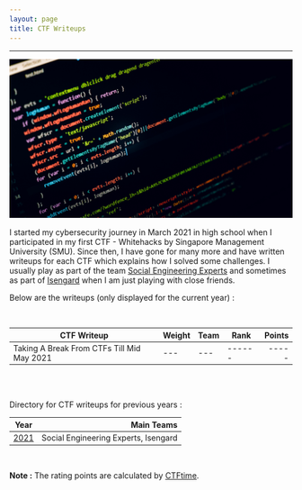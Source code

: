 ```yaml
---
layout: page
title: CTF Writeups
---
```

<hr/>

![CTF Writeups Main Page](/assets/img/ctfImages/misc/homePageImage.png)

I started my cybersecurity journey in March 2021 in high school when I participated in my first CTF - Whitehacks by Singapore Management University (SMU). Since then, I have gone for many more and have written writeups for each CTF which explains how I solved some challenges. I usually play as part of the team <a href="https://ctftime.org/team/151372" target="_blank">Social Engineering Experts</a> and sometimes as part of <a href="https://ctftime.org/team/78268" target="_blank">Isengard</a> when I am just playing with close friends.

Below are the writeups (only displayed for the current year) :

<br/>

| CTF Writeup | Weight | Team | Rank | Points | 
| ------------- |  --- | --- | ------ | -----: |
| Taking A Break From CTFs Till Mid May 2021 |  --- | --- | ------ | ----- |

<br/>

<br/>

Directory for CTF writeups for previous years :

| Year | Main Teams |
| ------------- |  ---: |
|[2021](https://angmar2722.github.io/CTFwriteups/YearList/2021/) | Social Engineering Experts, Isengard |

<br/>

**Note :** The rating points are calculated by <a href="https://ctftime.org/rating-formula/" target="_blank">CTFtime</a>.

<!-- **Note :** My writeups for when I play a CTF completely on my own can be found <a href="https://angmar2722.github.io/CTFwriteups/oneOffOrSoloWriteups" target="_blank">here</a>. -->



